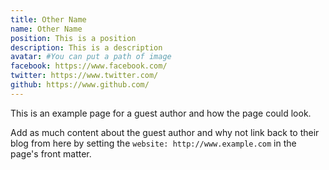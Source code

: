 ```yaml
---
title: Other Name
name: Other Name
position: This is a position
description: This is a description
avatar: #You can put a path of image
facebook: https://www.facebook.com/
twitter: https://www.twitter.com/
github: https://www.github.com/
---
```

This is an example page for a guest author and how the page could look. 

Add as much content about the guest author and why not link back to their blog from here by setting the `website: http://www.example.com` in the page's front matter.